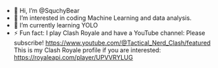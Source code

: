 - 👋 Hi, I’m @SquchyBear
- 👀 I’m interested in coding Machine Learning and data analysis.
- 🌱 I’m currently learning YOLO
- ⚡ Fun fact: I play Clash Royale and have a YouTube channel: Please subscribe!
     https://www.youtube.com/@Tactical_Nerd_Clash/featured
     This is my Clash Royale profile if you are interested: https://royaleapi.com/player/UPVVRYLUG 

<!---
SquchyBear/SquchyBear is a ✨ special ✨ repository because its `README.md` (this file) appears on your GitHub profile.
You can click the Preview link to take a look at your changes.
--->
